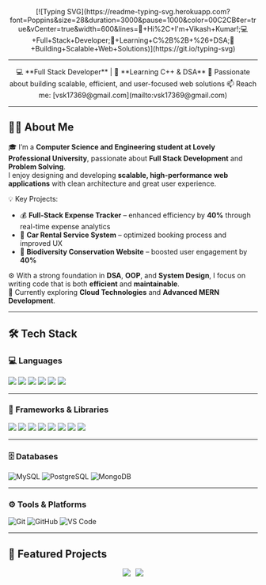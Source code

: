 <!-- Animated Typing Header -->
<div align="center">
  [![Typing SVG](https://readme-typing-svg.herokuapp.com?font=Poppins&size=28&duration=3000&pause=1000&color=00C2CB&center=true&vCenter=true&width=600&lines=👋+Hi%2C+I'm+Vikash+Kumar!;💻+Full+Stack+Developer;🌱+Learning+C%2B%2B+%26+DSA;🚀+Building+Scalable+Web+Solutions)](https://git.io/typing-svg)
</div>

---

<div align="center">
💻 **Full Stack Developer** | 🌱 **Learning C++ & DSA**  
🚀 Passionate about building scalable, efficient, and user-focused web solutions  
📫 Reach me: [vsk17369@gmail.com](mailto:vsk17369@gmail.com)
</div>

---

## 👨‍💻 About Me
🎓 I’m a **Computer Science and Engineering student at Lovely Professional University**, passionate about **Full Stack Development** and **Problem Solving**.  
I enjoy designing and developing **scalable, high-performance web applications** with clean architecture and great user experience.

💡 Key Projects:
- 💰 **Full-Stack Expense Tracker** – enhanced efficiency by **40%** through real-time expense analytics  
- 🚗 **Car Rental Service System** – optimized booking process and improved UX  
- 🌿 **Biodiversity Conservation Website** – boosted user engagement by **40%**

⚙️ With a strong foundation in **DSA**, **OOP**, and **System Design**, I focus on writing code that is both **efficient** and **maintainable**.  
🌱 Currently exploring **Cloud Technologies** and **Advanced MERN Development**.

---

## 🛠️ Tech Stack

### 💻 Languages
<a href="#"><img src="https://img.shields.io/badge/C-00599C?style=for-the-badge&logo=c&logoColor=white" style="transition: transform 0.3s;" onmouseover="this.style.transform='scale(1.2)';" onmouseout="this.style.transform='scale(1)';"></a>
<a href="#"><img src="https://img.shields.io/badge/C++-00599C?style=for-the-badge&logo=c%2B%2B&logoColor=white" style="transition: transform 0.3s;" onmouseover="this.style.transform='scale(1.2)';" onmouseout="this.style.transform='scale(1)';"></a>
<a href="#"><img src="https://img.shields.io/badge/Java-ED8B00?style=for-the-badge&logo=openjdk&logoColor=white" style="transition: transform 0.3s;" onmouseover="this.style.transform='scale(1.2)';" onmouseout="this.style.transform='scale(1)';"></a>
<a href="#"><img src="https://img.shields.io/badge/Python-3776AB?style=for-the-badge&logo=python&logoColor=white" style="transition: transform 0.3s;" onmouseover="this.style.transform='scale(1.2)';" onmouseout="this.style.transform='scale(1)';"></a>
<a href="#"><img src="https://img.shields.io/badge/JavaScript-F7DF1E?style=for-the-badge&logo=javascript&logoColor=black" style="transition: transform 0.3s;" onmouseover="this.style.transform='scale(1.2)';" onmouseout="this.style.transform='scale(1)';"></a>
<a href="#"><img src="https://img.shields.io/badge/PHP-777BB4?style=for-the-badge&logo=php&logoColor=white" style="transition: transform 0.3s;" onmouseover="this.style.transform='scale(1.2)';" onmouseout="this.style.transform='scale(1)';"></a>

---

### 🧩 Frameworks & Libraries
<a href="#"><img src="https://img.shields.io/badge/React-20232A?style=for-the-badge&logo=react&logoColor=61DAFB" style="transition: transform 0.3s;" onmouseover="this.style.transform='scale(1.2)';" onmouseout="this.style.transform='scale(1)';"></a>
<a href="#"><img src="https://img.shields.io/badge/Node.js-43853D?style=for-the-badge&logo=node.js&logoColor=white" style="transition: transform 0.3s;" onmouseover="this.style.transform='scale(1.2)';" onmouseout="this.style.transform='scale(1)';"></a>
<a href="#"><img src="https://img.shields.io/badge/Express.js-404D59?style=for-the-badge" style="transition: transform 0.3s;" onmouseover="this.style.transform='scale(1.2)';" onmouseout="this.style.transform='scale(1)';"></a>
<a href="#"><img src="https://img.shields.io/badge/Django-092E20?style=for-the-badge&logo=django&logoColor=white" style="transition: transform 0.3s;" onmouseover="this.style.transform='scale(1.2)';" onmouseout="this.style.transform='scale(1)';"></a>
<a href="#"><img src="https://img.shields.io/badge/Laravel-FF2D20?style=for-the-badge&logo=laravel&logoColor=white" style="transition: transform 0.3s;" onmouseover="this.style.transform='scale(1.2)';" onmouseout="this.style.transform='scale(1)';"></a>
<a href="#"><img src="https://img.shields.io/badge/Bootstrap-7952B3?style=for-the-badge&logo=bootstrap&logoColor=white" style="transition: transform 0.3s;" onmouseover="this.style.transform='scale(1.2)';" onmouseout="this.style.transform='scale(1)';"></a>
<a href="#"><img src="https://img.shields.io/badge/HTML5-E34F26?style=for-the-badge&logo=html5&logoColor=white" style="transition: transform 0.3s;" onmouseover="this.style.transform='scale(1.2)';" onmouseout="this.style.transform='scale(1)';"></a>
<a href="#"><img src="https://img.shields.io/badge/CSS3-1572B6?style=for-the-badge&logo=css3&logoColor=white" style="transition: transform 0.3s;" onmouseover="this.style.transform='scale(1.2)';" onmouseout="this.style.transform='scale(1)';"></a>

---

### 🗄️ Databases
![MySQL](https://img.shields.io/badge/MySQL-005C84?style=for-the-badge&logo=mysql&logoColor=white)
![PostgreSQL](https://img.shields.io/badge/PostgreSQL-316192?style=for-the-badge&logo=postgresql&logoColor=white)
![MongoDB](https://img.shields.io/badge/MongoDB-4EA94B?style=for-the-badge&logo=mongodb&logoColor=white)

---

### ⚙️ Tools & Platforms
![Git](https://img.shields.io/badge/Git-F05032?style=for-the-badge&logo=git&logoColor=white)
![GitHub](https://img.shields.io/badge/GitHub-181717?style=for-the-badge&logo=github)
![VS Code](https://img.shields.io/badge/VS_Code-0078d7?style=for-the-badge&logo=visual-studio-code&logoColor=white)

---

## 📂 Featured Projects

<div style="display:flex; gap:10px; flex-wrap:wrap; justify-content:center;">
  <a href="https://github.com/Vikashkumar071234/expense-tracker" style="transition: transform 0.3s, box-shadow 0.3s;" onmouseover="this.style.transform='scale(1.05)'; this.style.boxShadow='0 8px 20px rgba(0,0,0,0.3)';" onmouseout="this.style.transform='scale(1)'; this.style.boxShadow='none';">
    <img src="https://github-readme-stats.vercel.app/api/pin/?username=Vikashkumar071234&repo=expense-tracker&theme=radical">
  </a>
  <a href="https://github.com/Vikashkumar071234/car-rental-service-" style="transition: transform 0.3s, box-shadow 0.3s;" onmouseover="this.style.transform='scale(1.05)'; this.style.boxShadow='0 8px 20px rgba(0,0,0,0.3)';" onmouseout="this.style.transform='scale(1)'; this.style.boxShadow='none';">
    <img src="https://github-readme-stats.vercel.app/api/pin/?username=Vikashkumar071234&repo=car-rental-service-&theme=radical">
  </a>
  <a href="https://github.com/Vikashkumar071234/vk_biodiversity" style="transition: transform 0.3s, box-shadow 0.3s;" onmouseover="this.style.transform='scale(1.05)'; this.style.boxShadow='0 8px 20px rgba(0,0,0,0.3
